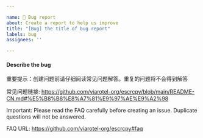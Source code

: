 ```yaml
---

name: 🐞 Bug report
about: Create a report to help us improve
title: "[Bug] the title of bug report"
labels: bug
assignees: ''

---
```


#### Describe the bug

重要提示：创建问题前请仔细阅读常见问题解答。重复的问题将不会得到解答

常见问题链接: https://github.com/viarotel-org/escrcpy/blob/main/README-CN.md#%E5%B8%B8%E8%A7%81%E9%97%AE%E9%A2%98

Important: Please read the FAQ carefully before creating an issue. Duplicate questions will not be answered.

FAQ URL: https://github.com/viarotel-org/escrcpy#faq